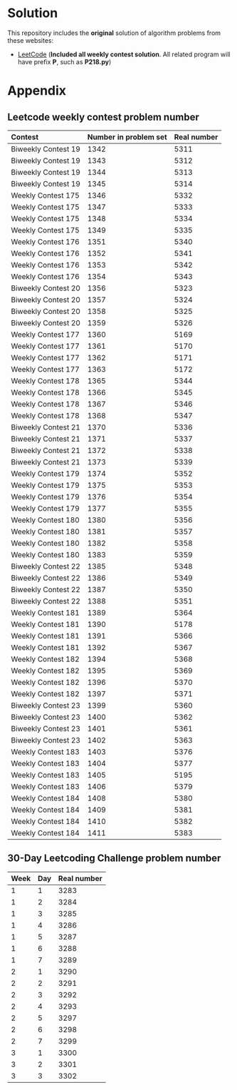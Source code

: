 # Solution 

This repository includes the **original** solution of algorithm problems from these websites:

* [LeetCode](https://leetcode.com/) (**Included all weekly contest solution**. All related program will have prefix **P**, such as **P218.py**)

# Appendix

## Leetcode weekly contest problem number

|Contest|Number in problem set|Real number|
|:---|:---|:----|
|Biweekly Contest 19|1342|5311|
|Biweekly Contest 19|1343|5312|
|Biweekly Contest 19|1344|5313|
|Biweekly Contest 19|1345|5314|
|Weekly Contest 175|1346|5332|
|Weekly Contest 175|1347|5333|
|Weekly Contest 175|1348|5334|
|Weekly Contest 175|1349|5335|
|Weekly Contest 176|1351|5340|
|Weekly Contest 176|1352|5341|
|Weekly Contest 176|1353|5342|
|Weekly Contest 176|1354|5343|
|Biweekly Contest 20|1356|5323|
|Biweekly Contest 20|1357|5324|
|Biweekly Contest 20|1358|5325|
|Biweekly Contest 20|1359|5326|
|Weekly Contest 177|1360|5169|
|Weekly Contest 177|1361|5170|
|Weekly Contest 177|1362|5171|
|Weekly Contest 177|1363|5172|
|Weekly Contest 178|1365|5344|
|Weekly Contest 178|1366|5345|
|Weekly Contest 178|1367|5346|
|Weekly Contest 178|1368|5347|
|Biweekly Contest 21|1370|5336|
|Biweekly Contest 21|1371|5337|
|Biweekly Contest 21|1372|5338|
|Biweekly Contest 21|1373|5339|
|Weekly Contest 179|1374|5352|
|Weekly Contest 179|1375|5353|
|Weekly Contest 179|1376|5354|
|Weekly Contest 179|1377|5355|
|Weekly Contest 180|1380|5356|
|Weekly Contest 180|1381|5357|
|Weekly Contest 180|1382|5358|
|Weekly Contest 180|1383|5359|
|Biweekly Contest 22|1385|5348|
|Biweekly Contest 22|1386|5349|
|Biweekly Contest 22|1387|5350|
|Biweekly Contest 22|1388|5351|
|Weekly Contest 181|1389|5364|
|Weekly Contest 181|1390|5178|
|Weekly Contest 181|1391|5366|
|Weekly Contest 181|1392|5367|
|Weekly Contest 182|1394|5368|
|Weekly Contest 182|1395|5369|
|Weekly Contest 182|1396|5370|
|Weekly Contest 182|1397|5371|
|Biweekly Contest 23|1399|5360|
|Biweekly Contest 23|1400|5362|
|Biweekly Contest 23|1401|5361|
|Biweekly Contest 23|1402|5363|
|Weekly Contest 183|1403|5376|
|Weekly Contest 183|1404|5377|
|Weekly Contest 183|1405|5195|
|Weekly Contest 183|1406|5379|
|Weekly Contest 184|1408|5380|
|Weekly Contest 184|1409|5381|
|Weekly Contest 184|1410|5382|
|Weekly Contest 184|1411|5383|

## 30-Day Leetcoding Challenge problem number 

|Week|Day|Real number|
|:---|:---|:----|
|1|1|3283|
|1|2|3284|
|1|3|3285|
|1|4|3286|
|1|5|3287|
|1|6|3288|
|1|7|3289|
|2|1|3290|
|2|2|3291|
|2|3|3292|
|2|4|3293|
|2|5|3297|
|2|6|3298|
|2|7|3299|
|3|1|3300|
|3|2|3301|
|3|3|3302|
